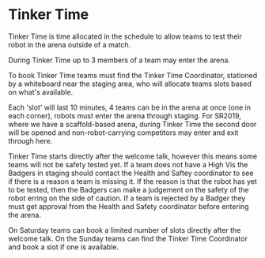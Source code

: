 # Tinker Time

Tinker Time is time allocated in the schedule to allow teams to test their robot in the arena outside of a match.

During Tinker Time up to 3 members of a team may enter the arena.

To book Tinker Time teams must find the Tinker Time Coordinator, stationed by a whiteboard near the staging area, who will allocate teams slots based on what's available.

Each 'slot' will last 10 minutes, 4 teams can be in the arena at once (one in each corner), robots must enter the arena through staging. For SR2019, where we have a scaffold-based arena, during Tinker Time the second door will be opened and non-robot-carrying competitors may enter and exit through here.

Tinker Time starts directly after the welcome talk, however this means some teams will not be safety tested yet. If a team does not have a High Vis the Badgers in staging should contact the Health and Saftey coordinator to see if there is a reason a team is missing it. If the reason is that the robot has yet to be tested, then the Badgers can make a judgement on the safety of the robot erring on the side of caution. If a team is rejected by a Badger they must get approval from the Health and Safety coordinator before entering the arena.

On Saturday teams can book a limited number of slots directly after the welcome talk. On the Sunday teams can find the Tinker Time Coordinator and book a slot if one is available.
